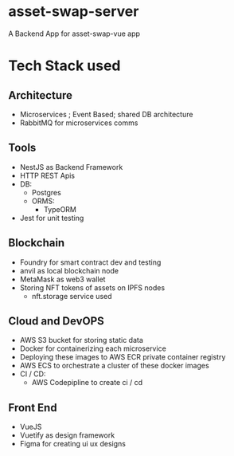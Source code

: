 # asset-swap-server

A Backend App for asset-swap-vue app

# Tech Stack used

## Architecture
- Microservices ; Event Based; shared DB architecture
- RabbitMQ for microservices comms

## Tools
- NestJS as Backend Framework
- HTTP REST Apis
- DB:
    - Postgres
    - ORMS:
        - TypeORM
- Jest for unit testing

## Blockchain 
- Foundry for smart contract dev and testing 
- anvil as local blockchain node
- MetaMask as web3 wallet 
- Storing NFT tokens of assets on IPFS nodes
    - nft.storage service used

## Cloud and DevOPS
- AWS S3 bucket for storing static data
- Docker for containerizing each microservice
- Deploying these images to AWS ECR private container registry 
- AWS ECS to orchestrate a cluster of these docker images
- CI / CD:
    - AWS Codepipline to create ci / cd

## Front End
- VueJS
- Vuetify as design framework
- Figma for creating ui ux designs

